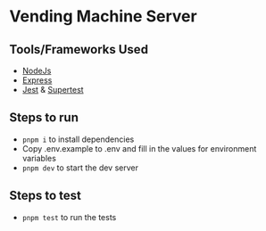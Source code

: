 # Vending Machine Server

## Tools/Frameworks Used
- [NodeJs](https://nodejs.org/en/)
- [Express](https://expressjs.com/)
- [Jest](https://jestjs.io/) & [Supertest](https://github.com/visionmedia/supertest)


## Steps to run
- `pnpm i` to install dependencies
- Copy .env.example to .env and fill in the values for environment variables
- `pnpm dev` to start the dev server


## Steps to test
- `pnpm test` to run the tests
